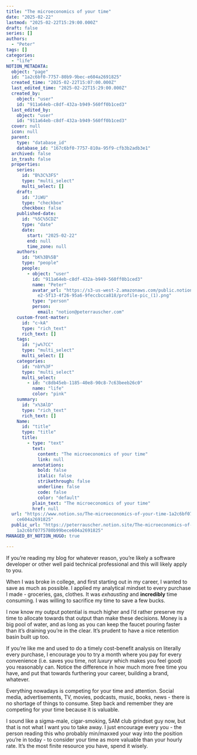 ```yaml
---
title: "The microeconomics of your time"
date: "2025-02-22"
lastmod: "2025-02-22T15:29:00.000Z"
draft: false
series: []
authors:
  - "Peter"
tags: []
categories:
  - "life"
NOTION_METADATA:
  object: "page"
  id: "1a2c6bf0-7757-80b9-9bec-e604a2691825"
  created_time: "2025-02-22T15:07:00.000Z"
  last_edited_time: "2025-02-22T15:29:00.000Z"
  created_by:
    object: "user"
    id: "911a64eb-c8df-432a-b949-560ff0b1ced3"
  last_edited_by:
    object: "user"
    id: "911a64eb-c8df-432a-b949-560ff0b1ced3"
  cover: null
  icon: null
  parent:
    type: "database_id"
    database_id: "167c6bf0-7757-810a-95f9-cfb3b2adb3e1"
  archived: false
  in_trash: false
  properties:
    series:
      id: "B%3C%3FS"
      type: "multi_select"
      multi_select: []
    draft:
      id: "JiWU"
      type: "checkbox"
      checkbox: false
    published-date:
      id: "%5C%5CDZ"
      type: "date"
      date:
        start: "2025-02-22"
        end: null
        time_zone: null
    authors:
      id: "bK%3B%5B"
      type: "people"
      people:
        - object: "user"
          id: "911a64eb-c8df-432a-b949-560ff0b1ced3"
          name: "Peter"
          avatar_url: "https://s3-us-west-2.amazonaws.com/public.notion-static.com/c7114a\
            e2-5f13-4f26-95a6-9feccbcca818/profile-pic_(1).png"
          type: "person"
          person:
            email: "notion@peterrauscher.com"
    custom-front-matter:
      id: "c~kA"
      type: "rich_text"
      rich_text: []
    tags:
      id: "jw%7CC"
      type: "multi_select"
      multi_select: []
    categories:
      id: "nbY%3F"
      type: "multi_select"
      multi_select:
        - id: "c8db45eb-1185-40e8-90c8-7c63beeb26c0"
          name: "life"
          color: "pink"
    summary:
      id: "x%3AlD"
      type: "rich_text"
      rich_text: []
    Name:
      id: "title"
      type: "title"
      title:
        - type: "text"
          text:
            content: "The microeconomics of your time"
            link: null
          annotations:
            bold: false
            italic: false
            strikethrough: false
            underline: false
            code: false
            color: "default"
          plain_text: "The microeconomics of your time"
          href: null
  url: "https://www.notion.so/The-microeconomics-of-your-time-1a2c6bf0775780b99be\
    ce604a2691825"
  public_url: "https://peterrauscher.notion.site/The-microeconomics-of-your-time-\
    1a2c6bf0775780b99bece604a2691825"
MANAGED_BY_NOTION_HUGO: true

---
```



If you’re reading my blog for whatever reason, you’re likely a software developer or other well paid technical professional and this will likely apply to you.


When I was broke in college, and first starting out in my career, I wanted to save as much as possible. I applied my analytical mindset to every purchase I made - groceries, gas, clothes. It was _exhausting_ and **incredibly** time consuming. I was willing to sacrifice my time to save a few bucks.


I now know my output potential is much higher and I’d rather preserve my time to allocate towards that output than make these decisions. Money is a big pool of water, and as long as you can keep the faucet pouring faster than it’s draining you’re in the clear. It’s prudent to have a nice retention basin built up too.


If you’re like me and used to do a timely cost-benefit analysis on literally every purchase, I encourage you to try a month where you pay for every convenience (i.e. saves you time, not _luxury_ which makes you feel good) you reasonably can. Notice the difference in how much more free time you have, and put that towards furthering your career, building a brand, whatever.


Everything nowadays is competing for your time and attention. Social media, advertisements, TV, movies, podcasts, music, books, news - there is no shortage of things to consume. Step back and remember they are competing for your time because it is valuable.


I sound like a sigma-male, cigar-smoking, 5AM club grindset guy now, but that is not what I want you to take away. I just encourage every you - the person reading this who probably min/maxxed your way into the position you’re in today - to consider your time as more valuable than your hourly rate. It’s the most finite resource you have, spend it wisely.

